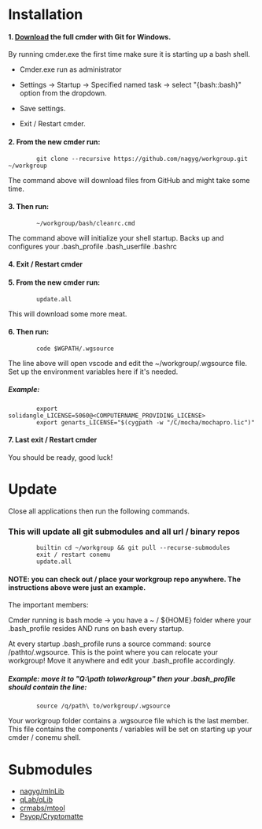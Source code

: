 Installation
============

#### 1. [Download](https://cmder.net) the full cmder with Git for Windows. 

 By running cmder.exe the first time make sure it is starting up a bash shell.
 
 - Cmder.exe run as administrator 

 - Settings -> Startup -> Specified named task -> select "{bash::bash}" option from the dropdown.
 
 - Save settings.
 
 - Exit / Restart cmder.
 
#### 2. From the new cmder run:
            git clone --recursive https://github.com/nagyg/workgroup.git ~/workgroup
            
The command above will download files from GitHub and might take some time.

#### 3. Then run:
            ~/workgroup/bash/cleanrc.cmd

The command above will initialize your shell startup. Backs up and configures your .bash_profile .bash_userfile .bashrc

#### 4. Exit / Restart cmder
#### 5. From the new cmder run:
            update.all
            
This will download some more meat.

#### 6. Then run: 
            code $WGPATH/.wgsource
            
The line above will open vscode and edit the ~/workgroup/.wgsource file. 
Set up the environment variables here if it's needed.

##### Example:
            export solidangle_LICENSE=5060@<COMPUTERNAME_PROVIDING_LICENSE>
            export genarts_LICENSE="$(cygpath -w "/C/mocha/mochapro.lic")"

#### 7. Last exit / Restart cmder

You should be ready, good luck!

Update
======
Close all applications then run the following commands.
### This will update all git submodules and all url / binary repos
            builtin cd ~/workgroup && git pull --recurse-submodules
            exit / restart conemu
            update.all
            
#### NOTE: you can check out / place your workgroup repo anywhere. The instructions above were just an example.

The important members: 

Cmder running is bash mode -> you have a ~ / ${HOME} folder where your .bash_profile resides AND runs on bash every startup.

At every startup .bash_profile runs a source command: source /pathto/.wgsource.
This is the point where you can relocate your workgroup! Move it anywhere and edit your .bash_profile accordingly.

##### Example: move it to "Q:\path to\workgroup" then your .bash_profile should contain the line:
            source /q/path\ to/workgroup/.wgsource

Your workgroup folder contains a .wgsource file which is the last member. 
This file contains the components / variables will be set on starting up your cmder / conemu shell.

Submodules
==========
 - [nagyg/mlnLib](https://github.com/nagyg/mlnLib)
 - [qLab/qLib](https://github.com/qLab/qLib)
 - [crmabs/mtool](https://github.com/crmabs/mtool)
 - [Psyop/Cryptomatte](https://github.com/Psyop/Cryptomatte)
